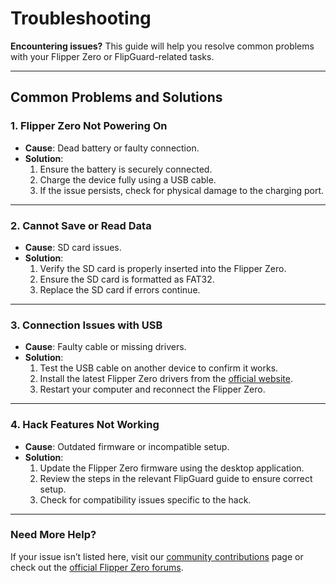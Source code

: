 # Troubleshooting

**Encountering issues?** This guide will help you resolve common problems with your Flipper Zero or FlipGuard-related tasks.

---

## Common Problems and Solutions

### **1. Flipper Zero Not Powering On**
- **Cause**: Dead battery or faulty connection.
- **Solution**:
  1. Ensure the battery is securely connected.
  2. Charge the device fully using a USB cable.
  3. If the issue persists, check for physical damage to the charging port.

---

### **2. Cannot Save or Read Data**
- **Cause**: SD card issues.
- **Solution**:
  1. Verify the SD card is properly inserted into the Flipper Zero.
  2. Ensure the SD card is formatted as FAT32.
  3. Replace the SD card if errors continue.

---

### **3. Connection Issues with USB**
- **Cause**: Faulty cable or missing drivers.
- **Solution**:
  1. Test the USB cable on another device to confirm it works.
  2. Install the latest Flipper Zero drivers from the [official website](https://flipperzero.one/).
  3. Restart your computer and reconnect the Flipper Zero.

---

### **4. Hack Features Not Working**
- **Cause**: Outdated firmware or incompatible setup.
- **Solution**:
  1. Update the Flipper Zero firmware using the desktop application.
  2. Review the steps in the relevant FlipGuard guide to ensure correct setup.
  3. Check for compatibility issues specific to the hack.

---

### **Need More Help?**
If your issue isn’t listed here, visit our [community contributions](./community-contributions.md) page or check out the [official Flipper Zero forums](https://forum.flipperzero.one/).
